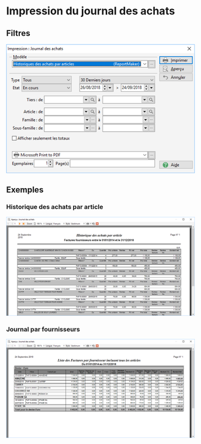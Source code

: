 # Impression du journal des achats
## Filtres


![](Filtres.png)


## Exemples


### Historique des achats par article


![](Historique_par_article.png)


### Journal par fournisseurs


![](Journal_par_fournisseur.png)



